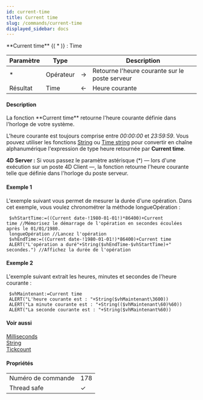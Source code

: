 ```yaml
---
id: current-time
title: Current time
slug: /commands/current-time
displayed_sidebar: docs
---
```


<!--REF #_command_.Current time.Syntax-->**Current time** {( * )} : Time<!-- END REF-->
<!--REF #_command_.Current time.Params-->
| Paramètre | Type |  | Description |
| --- | --- | --- | --- |
| * | Opérateur | &#8594;  | Retourne l'heure courante sur le poste serveur |
| Résultat | Time | &#8592; | Heure courante |

<!-- END REF-->

#### Description 

<!--REF #_command_.Current time.Summary-->La fonction **Current time** retourne l'heure courante définie dans l'horloge de votre système.<!-- END REF--> 

L'heure courante est toujours comprise entre *00:00:00* et *23:59:59*. Vous pouvez utiliser les fonctions [String](string.md) ou [Time string](time-string.md) pour convertir en chaîne alphanumérique l'expression de type heure retournée par **Current time**.

**4D Server :** Si vous passez le paramètre astérisque (\*) — lors d'une exécution sur un poste 4D Client —, la fonction retourne l'heure courante telle que définie dans l'horloge du poste serveur. 

#### Exemple 1 

L'exemple suivant vous permet de mesurer la durée d'une opération. Dans cet exemple, vous voulez chronométrer la méthode longueOpération :   
  
```4d
 $vhStartTime:=((Current date-!1980-01-01!)*86400)+Current time //Mémorisez le démarrage de l'opération en secondes écoulées après le 01/01/1980.
 longueOpération //Lancez l'opération
 $vhEndTime:=((Current date-!1980-01-01!)*86400)+Current time
 ALERT("L'opération a duré"+String($vhEndTime-$vhStartTime)+" secondes.") //Affichez la durée de l'opération
```

#### Exemple 2 

L'exemple suivant extrait les heures, minutes et secondes de l'heure courante :

```4d
 $vhMaintenant:=Current time
 ALERT("L'heure courante est : "+String($vhMaintenant\3600))
 ALERT("La minute courante est : "+String(($vhMaintenant\60)%60))
 ALERT("La seconde courante est : "+String($vhMaintenant%60))
```

#### Voir aussi 

[Milliseconds](milliseconds.md)  
[String](string.md)  
[Tickcount](tickcount.md)  

#### Propriétés

|  |  |
| --- | --- |
| Numéro de commande | 178 |
| Thread safe | &check; |


